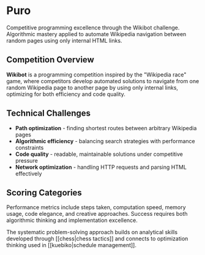 # Puro

Competitive programming excellence through the Wikibot challenge. Algorithmic mastery applied to automate Wikipedia navigation between random pages using only internal HTML links.

## Competition Overview

**Wikibot** is a programming competition inspired by the "Wikipedia race" game, where competitors develop automated solutions to navigate from one random Wikipedia page to another page by using only internal links, optimizing for both efficiency and code quality.

## Technical Challenges

- **Path optimization** - finding shortest routes between arbitrary Wikipedia pages
- **Algorithmic efficiency** - balancing search strategies with performance constraints
- **Code quality** - readable, maintainable solutions under competitive pressure
- **Network optimization** - handling HTTP requests and parsing HTML effectively

## Scoring Categories

Performance metrics include steps taken, computation speed, memory usage, code elegance, and creative approaches. Success requires both algorithmic thinking and implementation excellence.

The systematic problem-solving approach builds on analytical skills developed through [[chess|chess tactics]] and connects to optimization thinking used in [[kuebiko|schedule management]].
